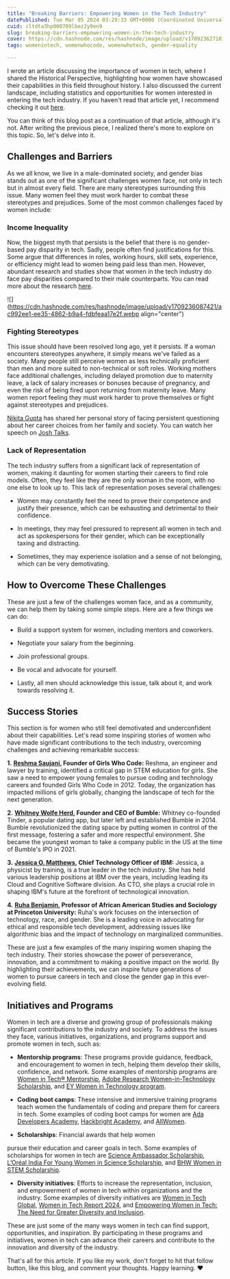 ```yaml
---
title: "Breaking Barriers: Empowering Women in the Tech Industry"
datePublished: Tue Mar 05 2024 03:29:33 GMT+0000 (Coordinated Universal Time)
cuid: cltdta3hp000709lbez2y9en9
slug: breaking-barriers-empowering-women-in-the-tech-industry
cover: https://cdn.hashnode.com/res/hashnode/image/upload/v1709236271015/b3785f34-8ffa-4ee7-9c59-ea56aeb06124.jpeg
tags: womenintech, womenwhocode, womenwhotech, gender-equality

---
```


I wrote an article discussing the importance of women in tech, where I shared the Historical Perspective, highlighting how women have showcased their capabilities in this field throughout history. I also discussed the current landscape, including statistics and opportunities for women interested in entering the tech industry. If you haven't read that article yet, I recommend checking it out [here](article_link).

You can think of this blog post as a continuation of that article, although it's not. After writing the previous piece, I realized there's more to explore on this topic. So, let's delve into it.

## Challenges and Barriers

As we all know, we live in a male-dominated society, and gender bias stands out as one of the significant challenges women face, not only in tech but in almost every field. There are many stereotypes surrounding this issue. Many women feel they must work harder to combat these stereotypes and prejudices. Some of the most common challenges faced by women include:

### Income Inequality

Now, the biggest myth that persists is the belief that there is no gender-based pay disparity in tech. Sadly, people often find justifications for this. Some argue that differences in roles, working hours, skill sets, experience, or efficiency might lead to women being paid less than men. However, abundant research and studies show that women in the tech industry do face pay disparities compared to their male counterparts. You can read more about the research [here](https://hired.com/blog/highlights/hired-releases-annual-report-on-wage-gap-and-workplace-discrimination/).

![](https://cdn.hashnode.com/res/hashnode/image/upload/v1709236087421/ac992ee1-ee35-4862-b9a4-fdbfeaa17e2f.webp align="center")

### Fighting Stereotypes

This issue should have been resolved long ago, yet it persists. If a woman encounters stereotypes anywhere, it simply means we've failed as a society. Many people still perceive women as less technically proficient than men and more suited to non-technical or soft roles. Working mothers face additional challenges, including delayed promotion due to maternity leave, a lack of salary increases or bonuses because of pregnancy, and even the risk of being fired upon returning from maternity leave. Many women report feeling they must work harder to prove themselves or fight against stereotypes and prejudices.

[Nikita Gupta](https://www.linkedin.com/in/guptanikita16/) has shared her personal story of facing persistent questioning about her career choices from her family and society. You can watch her speech on [Josh Talks](https://youtu.be/3Bz5zjW5st0?si=3M9e_eCblCdG2hX_).

### Lack of Representation

The tech industry suffers from a significant lack of representation of women, making it daunting for women starting their careers to find role models. Often, they feel like they are the only woman in the room, with no one else to look up to. This lack of representation poses several challenges:

* Women may constantly feel the need to prove their competence and justify their presence, which can be exhausting and detrimental to their confidence.
    
* In meetings, they may feel pressured to represent all women in tech and act as spokespersons for their gender, which can be exceptionally taxing and distracting.
    
* Sometimes, they may experience isolation and a sense of not belonging, which can be very demotivating.
    

## How to Overcome These Challenges

These are just a few of the challenges women face, and as a community, we can help them by taking some simple steps. Here are a few things we can do:

* Build a support system for women, including mentors and coworkers.
    
* Negotiate your salary from the beginning.
    
* Join professional groups.
    
* Be vocal and advocate for yourself.
    
* Lastly, all men should acknowledge this issue, talk about it, and work towards resolving it.
    

## Success Stories

This section is for women who still feel demotivated and underconfident about their capabilities. Let's read some inspiring stories of women who have made significant contributions to the tech industry, overcoming challenges and achieving remarkable success:

**1\.** [**Reshma Saujani**](https://www.linkedin.com/in/reshma-saujani/)**, Founder of Girls Who Code:** Reshma, an engineer and lawyer by training, identified a critical gap in STEM education for girls. She saw a need to empower young females to pursue coding and technology careers and founded Girls Who Code in 2012. Today, the organization has impacted millions of girls globally, changing the landscape of tech for the next generation.

**2\.** [**Whitney Wolfe Herd**](https://en.wikipedia.org/wiki/Whitney_Wolfe_Herd)**, Founder and CEO of Bumble:** Whitney co-founded Tinder, a popular dating app, but later left and established Bumble in 2014. Bumble revolutionized the dating space by putting women in control of the first message, fostering a safer and more respectful environment. She became the youngest woman to take a company public in the US at the time of Bumble's IPO in 2021.

**3\.** [**Jessica O. Matthews**](https://www.linkedin.com/in/jessicaomatthews/)**, Chief Technology Officer of IBM:** Jessica, a physicist by training, is a true leader in the tech industry. She has held various leadership positions at IBM over the years, including leading its Cloud and Cognitive Software division. As CTO, she plays a crucial role in shaping IBM's future at the forefront of technological innovation.

**4\.** [**Ruha Benjamin**](https://aas.princeton.edu/people/ruha-benjamin)**, Professor of African American Studies and Sociology at Princeton University:** Ruha's work focuses on the intersection of technology, race, and gender. She is a leading voice in advocating for ethical and responsible tech development, addressing issues like algorithmic bias and the impact of technology on marginalized communities.

These are just a few examples of the many inspiring women shaping the tech industry. Their stories showcase the power of perseverance, innovation, and a commitment to making a positive impact on the world. By highlighting their achievements, we can inspire future generations of women to pursue careers in tech and close the gender gap in this ever-evolving field.

## Initiatives and Programs

Women in tech are a diverse and growing group of professionals making significant contributions to the industry and society. To address the issues they face, various initiatives, organizations, and programs support and promote women in tech, such as:

* **Mentorship programs**: These programs provide guidance, feedback, and encouragement to women in tech, helping them develop their skills, confidence, and network. Some examples of mentorship programs are [Women in Tech® Mentorship](https://women-in-tech.org/mentoring-program/), [Adobe Research Women-in-Technology Scholarship](https://www.adobe.com/in/lead/creativecloud/women-in-technology.html), and [EY Women in Technology program](https://women-in-tech.org/mentoring-program/).
    
* **Coding boot camps**: These intensive and immersive training programs teach women the fundamentals of coding and prepare them for careers in tech. Some examples of coding boot camps for women are [Ada Developers Academy](https://www.forbes.com/advisor/education/bootcamps/best-online-coding-bootcamps-for-women/), [Hackbright Academy](https://women-in-tech.org/mentoring-program/), and [AllWomen](https://women-in-tech.org/mentoring-program/).
    
* **Scholarships**: Financial awards that help women
    

pursue their education and career goals in tech. Some examples of scholarships for women in tech are [Science Ambassador Scholarship](https://women-in-tech.org/mentoring-program/), [L’Oréal India For Young Women in Science Scholarship](https://women-in-tech.org/mentoring-program/), and [BHW Women in STEM Scholarship](https://women-in-tech.org/mentoring-program/).

* **Diversity initiatives**: Efforts to increase the representation, inclusion, and empowerment of women in tech within organizations and the industry. Some examples of diversity initiatives are [Women in Tech Global](https://women-in-tech.org/), [Women in Tech Report 2024](https://women-in-tech.org/mentoring-program/), and [Empowering Women in Tech: The Need for Greater Diversity and Inclusion](https://www.yash.com/blog/the-need-for-greater-diversity-and-inclusion/).
    

These are just some of the many ways women in tech can find support, opportunities, and inspiration. By participating in these programs and initiatives, women in tech can advance their careers and contribute to the innovation and diversity of the industry.

That's all for this article. If you like my work, don't forget to hit that follow button, like this blog, and comment your thoughts. Happy learning. ❤️